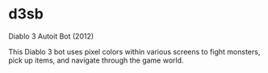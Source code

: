 # d3sb
Diablo 3 Autoit Bot (2012)

This Diablo 3 bot uses pixel colors within various screens to fight monsters, pick up items, and navigate through the game world.
